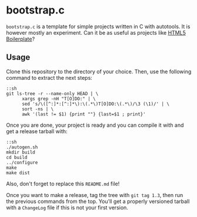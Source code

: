 bootstrap.c
===========

`bootstrap.c` is a template for simple projects written in C with
autotools. It is however mostly an experiment. Can it be as useful as
projects like [HTML5 Boilerplate][]?

[HTML5 Boilerplate]: http://html5boilerplate.com/

Usage
-----

Clone this repository to the directory of your choice. Then, use the
following command to extract the next steps:

    ::sh
    git ls-tree -r --name-only HEAD | \
          xargs grep -nH "T[O]DO:" | \
          sed 's/\([^:]*:[^:]*\):\(.*\)T[O]DO:\(.*\)/\3 (\1)/' | \
          sort -ns | \
          awk '(last != $1) {print ""} {last=$1 ; print}'

Once you are done, your project is ready and you can compile it with
and get a release tarball with:

    ::sh
    ./autogen.sh
    mkdir build
    cd build
    ../configure
    make
    make dist

Also, don't forget to replace this `README.md` file!

Once you want to make a release, tag the tree with `git tag 1.3`, then
run the previous commands from the top. You'll get a properly
versioned tarball with a `ChangeLog` file if this is not your first
version.
